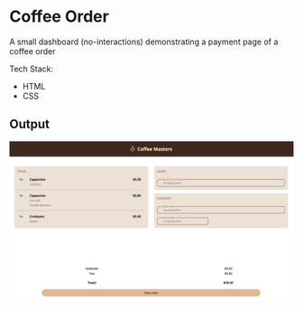 # Coffee Order

A small dashboard (no-interactions) demonstrating a payment page of a coffee order

Tech Stack:

-   HTML
-   CSS

## Output

![output](./images/output.png "Output of the project")
